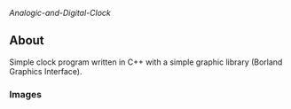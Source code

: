
 *Analogic-and-Digital-Clock*

## About  
 Simple clock program written in C++ with a simple graphic library (Borland Graphics Interface).




### Images




